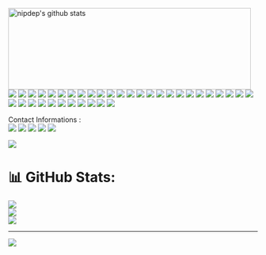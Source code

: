<p>
  <img align="left" width="490" height="165" src="https://github-readme-stats.vercel.app/api?username=nipdep&show_icons=true&hide_border=false&line_height=20&title_color=f69673&icon_color=1b93c9&show_owner=true" alt="nipdep's github stats"></a>
  <p>
    <img src="https://img.shields.io/badge/c-%2300599C.svg?style=flat&logo=c&logoColor=white"/>
    <img src="https://img.shields.io/badge/c%23-%23239120.svg?style=flat&logo=c-sharp&logoColor=white"/>
    <img src="https://img.shields.io/badge/go-%2300ADD8.svg?style=flat&logo=go&logoColor=white"/>
    <img src="https://img.shields.io/badge/html5-%23E34F26.svg?style=flat&logo=html5&logoColor=white"/>
    <img src="https://img.shields.io/badge/java-%23ED8B00.svg?style=flat&logo=java&logoColor=white"/>
    <img src="https://img.shields.io/badge/javascript-%23323330.svg?style=flat&logo=javascript&logoColor=%23F7DF1E"/>
    <img src="https://img.shields.io/badge/latex-%23008080.svg?style=flat&logo=latex&logoColor=white"/>
    <img src="https://img.shields.io/badge/markdown-%23000000.svg?style=flat&logo=markdown&logoColor=white"/>
    <img src="https://img.shields.io/badge/OCTAVE-darkblue?style=flat&logo=octave&logoColor=fcd683"/>
    <img src="https://img.shields.io/badge/php-%23777BB4.svg?style=flat&logo=php&logoColor=white"/>
    <img src="https://img.shields.io/badge/python-3670A0?style=flat&logo=python&logoColor=ffdd54"/>   
    <img src="https://img.shields.io/badge/r-%23276DC3.svg?style=flat&logo=r&logoColor=white"/>
    <img src="https://img.shields.io/badge/AWS-%23FF9900.svg?style=flat&logo=amazon-aws&logoColor=white"/>
    <img src="https://img.shields.io/badge/heroku-%23430098.svg?style=flat&logo=heroku&logoColor=white"/>
    <img src="https://img.shields.io/badge/Google%20Cloud-%234285F4.svg?style=flat&logo=google-cloud&logoColor=white"/>
    <img src="https://img.shields.io/badge/Anaconda-%2344A833.svg?style=flat&logo=anaconda&logoColor=white"/>
    <img src="https://img.shields.io/badge/flask-%23000.svg?style=flat&logo=flask&logoColor=white"/>
    <img src="https://img.shields.io/badge/node.js-6DA55F?style=flat&logo=node.js&logoColor=white"/>
    <img src="https://img.shields.io/badge/MongoDB-%234ea94b.svg?style=flat&logo=mongodb&logoColor=white"/>
    <img src="https://img.shields.io/badge/mysql-%2300f.svg?style=flat&logo=mysql&logoColor=white"/>
    <img src="https://img.shields.io/badge/postgres-%23316192.svg?style=flat&logo=postgresql&logoColor=white"/>
    <img src="https://img.shields.io/badge/sqlite-%2307405e.svg?style=flat&logo=sqlite&logoColor=white"/>
    <img src="https://img.shields.io/badge/adobeillustrator-%23FF9A00.svg?style=flat&logo=adobeillustrator&logoColor=white"/>
    <img src="https://img.shields.io/badge/adobephotoshop-%2331A8FF.svg?style=flat&logo=adobephotoshop&logoColor=white"/>
    <img src="https://img.shields.io/badge/Keras-%23D00000.svg?style=flat&logo=Keras&logoColor=white"/>
    <img src="https://img.shields.io/badge/numpy-%23013243.svg?style=flat&logo=numpy&logoColor=white"/>
    <img src="https://img.shields.io/badge/pandas-%23150458.svg?style=flat&logo=pandas&logoColor=white"/>
    <img src="https://img.shields.io/badge/Plotly-%233F4F75.svg?style=flat&logo=plotly&logoColor=white"/>
    <img src="https://img.shields.io/badge/PyTorch-%23EE4C2C.svg?style=flat&logo=PyTorch&logoColor=white"/>
    <img src="https://img.shields.io/badge/scikit--learn-%23F7931E.svg?style=flat&logo=scikit-learn&logoColor=white"/>
    <img src="https://img.shields.io/badge/SciPy-%230C55A5.svg?style=flat&logo=scipy&logoColor=%white"/>
    <img src="https://img.shields.io/badge/TensorFlow-%23FF6F00.svg?style=flat&logo=TensorFlow&logoColor=white"/>
    <img src="https://img.shields.io/badge/docker-%230db7ed.svg?style=flat&logo=docker&logoColor=white"/>
    <img src="https://img.shields.io/badge/jira-%230A0FFF.svg?style=flat&logo=jira&logoColor=white"/>
    <img src="https://img.shields.io/badge/Notion-%23000000.svg?style=flat&logo=notion&logoColor=white"/>
    <img src="https://img.shields.io/badge/-RaspberryPi-C51A4A?style=flat&logo=Raspberry-Pi"/>
  </p>
</p>
<p>
  Contact Informations :<br/>
  <a href="nipun1deelaka@gmail.com"><img src="https://img.shields.io/badge/e‑mail-D14836.svg?style=for-the-badge&logo=GMail&logoColor=white"/></a>
  <a href="https://nipdep.github.io/portfolio/"><img src="https://img.shields.io/badge/WebSite-blue"/></a>
  <a href="https://twitch.tv/mrstandu33"><img src="https://img.shields.io/badge/twitch-9146FF.svg?style=for-the-badge&logo=twitch&logoColor=white"/></a>
  <a href="https://linkedin.com/in/nipun-deelaka"><img src="https://img.shields.io/badge/linkedin-0077B5.svg?style=for-the-badge&logo=linkedin&logoColor=white"/></a>
  <a href="https://twitter.com/NipunDeelaka"><img src="https://img.shields.io/badge/twitter-1DA1F2.svg?style=for-the-badge&logo=twitter&logoColor=white"/></a>
</p>

![](./profile-green.svg)


# 📊 GitHub Stats:
![](https://github-readme-stats.vercel.app/api?username=nipdep&theme=tokyonight&hide_border=false&include_all_commits=true&count_private=true)<br/>
![](https://github-readme-streak-stats.herokuapp.com/?user=nipdep&theme=tokyonight&hide_border=false)<br/>
![](https://github-readme-stats.vercel.app/api/top-langs/?username=nipdep&theme=tokyonight&hide_border=false&include_all_commits=true&count_private=true&layout=compact)

---
[![](https://visitcount.itsvg.in/api?id=nipdep&icon=0&color=2)](https://visitcount.itsvg.in)

<!-- Proudly created with GPRM ( https://gprm.itsvg.in ) -->
